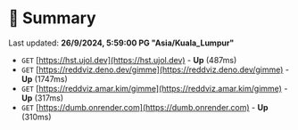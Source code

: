 # 📖 Summary
Last updated: **26/9/2024, 5:59:00 PG "Asia/Kuala_Lumpur"**

- `GET` [https://hst.ujol.dev](https://hst.ujol.dev) - **Up** (487ms)
- `GET` [https://reddviz.deno.dev/gimme](https://reddviz.deno.dev/gimme) - **Up** (1747ms)
- `GET` [https://reddviz.amar.kim/gimme](https://reddviz.amar.kim/gimme) - **Up** (317ms)
- `GET` [https://dumb.onrender.com](https://dumb.onrender.com) - **Up** (310ms)
